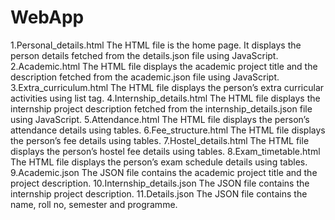 # WebApp
1.Personal_details.html 
The HTML file is the home page. It displays the person details fetched from the details.json file using JavaScript.
2.Academic.html
The HTML file displays the academic project title and the description fetched from the academic.json file using JavaScript.
3.Extra_curriculum.html 
The HTML file displays the person’s extra curricular activities using list tag.
4.Internship_details.html 
The HTML file displays the internship project description fetched from the internship_details.json file using JavaScript.
5.Attendance.html 
The HTML file displays the person’s attendance details using tables.
6.Fee_structure.html 
The HTML file displays the person’s fee details using tables.
7.Hostel_details.html 
The HTML file displays the person’s hostel fee details using tables.
8.Exam_timetable.html 
The HTML file displays the person’s exam schedule details using tables.
9.Academic.json 
The  JSON file contains the academic project title and the project description.
10.Internship_details.json 
The JSON file contains the internship project description.
11.Details.json 
The JSON file contains the name, roll no, semester and programme.
